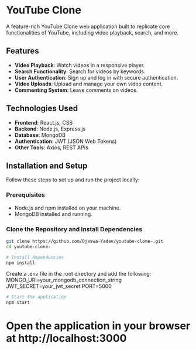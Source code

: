 # YouTube Clone

A feature-rich YouTube Clone web application built to replicate core functionalities of YouTube, including video playback, search, and more.

## Features

- **Video Playback**: Watch videos in a responsive player.
- **Search Functionality**: Search for videos by keywords.
- **User Authentication**: Sign up and log in with secure authentication.
- **Video Uploads**: Upload and manage your own video content.
- **Commenting System**: Leave comments on videos.

## Technologies Used

- **Frontend**: React.js, CSS
- **Backend**: Node.js, Express.js
- **Database**: MongoDB
- **Authentication**: JWT (JSON Web Tokens)
- **Other Tools**: Axios, REST APIs

## Installation and Setup

Follow these steps to set up and run the project locally:

### Prerequisites
- Node.js and npm installed on your machine.
- MongoDB installed and running.

### Clone the Repository and Install Dependencies
```bash
git clone https://github.com/Ojaswa-Yadav/youtube-clone-.git
cd youtube-clone-
```

```bash
# Install dependencies
npm install
```

Create a .env file in the root directory and add the following:
MONGO_URI=your_mongodb_connection_string
JWT_SECRET=your_jwt_secret
PORT=5000

```bash
# Start the application
npm start
```
# Open the application in your browser at http://localhost:3000
